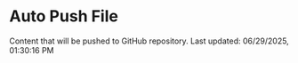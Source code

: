 # Auto Push File

Content that will be pushed to GitHub repository.
Last updated: 06/29/2025, 01:30:16 PM